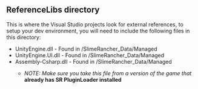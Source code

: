 ## ReferenceLibs directory

This is where the Visual Studio projects look for external references, to setup your dev environment, you will need to include the following files in this directory:

* UnityEngine.dll - Found in <Slime rancher install directory>/SlimeRancher_Data/Managed
* UnityEngine.UI.dll - Found in <Slime rancher install directory>/SlimeRancher_Data/Managed
* Assembly-Csharp.dll - Found in <Slime rancher install directory>/SlimeRancher_Data/Managed 
  * *NOTE: Make sure you take this file from a version of the game that* **already has SR PluginLoader installed**